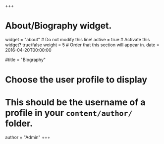 +++
# About/Biography widget.
widget = "about"  # Do not modify this line!
active = true  # Activate this widget? true/false
weight = 5  # Order that this section will appear in.
date = 2016-04-20T00:00:00

#title = "Biography"

# Choose the user profile to display
# This should be the username of a profile in your `content/author/` folder.
author = "Admin"
+++
